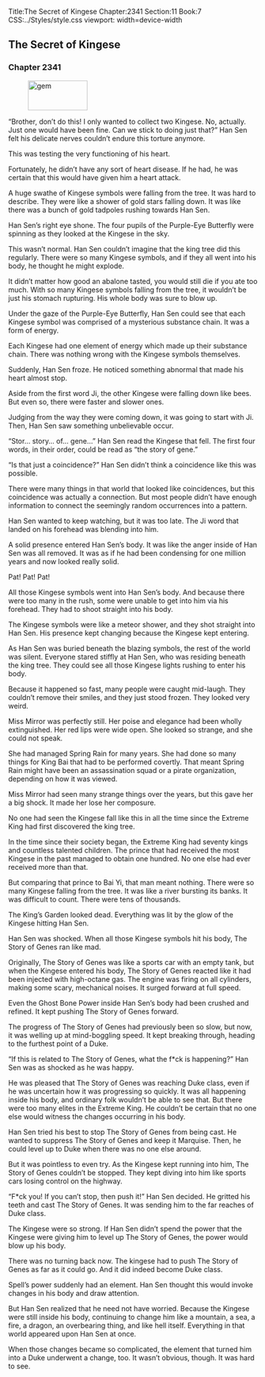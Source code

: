Title:The Secret of Kingese 
Chapter:2341 
Section:11 
Book:7 
CSS:../Styles/style.css 
viewport: width=device-width
  
## The Secret of Kingese
### Chapter 2341
  
<figure>
	<img src="../Images/gem.gif" alt="gem" id="gem" width="120" height="60" />
</figure>
  

  
“Brother, don’t do this! I only wanted to collect two Kingese. No, actually. Just one would have been fine. Can we stick to doing just that?” Han Sen felt his delicate nerves couldn’t endure this torture anymore.

This was testing the very functioning of his heart.

Fortunately, he didn’t have any sort of heart disease. If he had, he was certain that this would have given him a heart attack.

A huge swathe of Kingese symbols were falling from the tree. It was hard to describe. They were like a shower of gold stars falling down. It was like there was a bunch of gold tadpoles rushing towards Han Sen.

Han Sen’s right eye shone. The four pupils of the Purple-Eye Butterfly were spinning as they looked at the Kingese in the sky.

This wasn’t normal. Han Sen couldn’t imagine that the king tree did this regularly. There were so many Kingese symbols, and if they all went into his body, he thought he might explode.

It didn’t matter how good an abalone tasted, you would still die if you ate too much. With so many Kingese symbols falling from the tree, it wouldn’t be just his stomach rupturing. His whole body was sure to blow up.

Under the gaze of the Purple-Eye Butterfly, Han Sen could see that each Kingese symbol was comprised of a mysterious substance chain. It was a form of energy.

Each Kingese had one element of energy which made up their substance chain. There was nothing wrong with the Kingese symbols themselves.

Suddenly, Han Sen froze. He noticed something abnormal that made his heart almost stop.

Aside from the first word Ji, the other Kingese were falling down like bees. But even so, there were faster and slower ones.

Judging from the way they were coming down, it was going to start with Ji. Then, Han Sen saw something unbelievable occur.

“Stor… story… of… gene…” Han Sen read the Kingese that fell. The first four words, in their order, could be read as “the story of gene.”

“Is that just a coincidence?” Han Sen didn’t think a coincidence like this was possible.

There were many things in that world that looked like coincidences, but this coincidence was actually a connection. But most people didn’t have enough information to connect the seemingly random occurrences into a pattern.

Han Sen wanted to keep watching, but it was too late. The Ji word that landed on his forehead was blending into him.

A solid presence entered Han Sen’s body. It was like the anger inside of Han Sen was all removed. It was as if he had been condensing for one million years and now looked really solid.

Pat! Pat! Pat!

All those Kingese symbols went into Han Sen’s body. And because there were too many in the rush, some were unable to get into him via his forehead. They had to shoot straight into his body.

The Kingese symbols were like a meteor shower, and they shot straight into Han Sen. His presence kept changing because the Kingese kept entering.

As Han Sen was buried beneath the blazing symbols, the rest of the world was silent. Everyone stared stiffly at Han Sen, who was residing beneath the king tree. They could see all those Kingese lights rushing to enter his body.

Because it happened so fast, many people were caught mid-laugh. They couldn’t remove their smiles, and they just stood frozen. They looked very weird.

Miss Mirror was perfectly still. Her poise and elegance had been wholly extinguished. Her red lips were wide open. She looked so strange, and she could not speak.

She had managed Spring Rain for many years. She had done so many things for King Bai that had to be performed covertly. That meant Spring Rain might have been an assassination squad or a pirate organization, depending on how it was viewed.

Miss Mirror had seen many strange things over the years, but this gave her a big shock. It made her lose her composure.

No one had seen the Kingese fall like this in all the time since the Extreme King had first discovered the king tree.

In the time since their society began, the Extreme King had seventy kings and countless talented children. The prince that had received the most Kingese in the past managed to obtain one hundred. No one else had ever received more than that.

But comparing that prince to Bai Yi, that man meant nothing. There were so many Kingese falling from the tree. It was like a river bursting its banks. It was difficult to count. There were tens of thousands.

The King’s Garden looked dead. Everything was lit by the glow of the Kingese hitting Han Sen.

Han Sen was shocked. When all those Kingese symbols hit his body, The Story of Genes ran like mad.

Originally, The Story of Genes was like a sports car with an empty tank, but when the Kingese entered his body, The Story of Genes reacted like it had been injected with high-octane gas. The engine was firing on all cylinders, making some scary, mechanical noises. It surged forward at full speed.

Even the Ghost Bone Power inside Han Sen’s body had been crushed and refined. It kept pushing The Story of Genes forward.

The progress of The Story of Genes had previously been so slow, but now, it was welling up at mind-boggling speed. It kept breaking through, heading to the furthest point of a Duke.

“If this is related to The Story of Genes, what the f*ck is happening?” Han Sen was as shocked as he was happy.

He was pleased that The Story of Genes was reaching Duke class, even if he was uncertain how it was progressing so quickly. It was all happening inside his body, and ordinary folk wouldn’t be able to see that. But there were too many elites in the Extreme King. He couldn’t be certain that no one else would witness the changes occurring in his body.

Han Sen tried his best to stop The Story of Genes from being cast. He wanted to suppress The Story of Genes and keep it Marquise. Then, he could level up to Duke when there was no one else around.

But it was pointless to even try. As the Kingese kept running into him, The Story of Genes couldn’t be stopped. They kept diving into him like sports cars losing control on the highway.

“F*ck you! If you can’t stop, then push it!” Han Sen decided. He gritted his teeth and cast The Story of Genes. It was sending him to the far reaches of Duke class.

The Kingese were so strong. If Han Sen didn’t spend the power that the Kingese were giving him to level up The Story of Genes, the power would blow up his body.

There was no turning back now. The kingese had to push The Story of Genes as far as it could go. And it did indeed become Duke class.

Spell’s power suddenly had an element. Han Sen thought this would invoke changes in his body and draw attention.

But Han Sen realized that he need not have worried. Because the Kingese were still inside his body, continuing to change him like a mountain, a sea, a fire, a dragon, an overbearing thing, and like hell itself. Everything in that world appeared upon Han Sen at once.

When those changes became so complicated, the element that turned him into a Duke underwent a change, too. It wasn’t obvious, though. It was hard to see.
